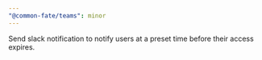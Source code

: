 ```yaml
---
"@common-fate/teams": minor
---
```


Send slack notification to notify users at a preset time before their access expires.
